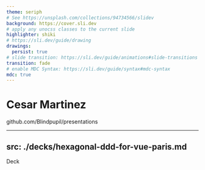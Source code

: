 ```yaml
---
theme: seriph
# See https://unsplash.com/collections/94734566/slidev
background: https://cover.sli.dev
# apply any unocss classes to the current slide
highlighter: shiki
# https://sli.dev/guide/drawing
drawings:
  persist: true
# slide transition: https://sli.dev/guide/animations#slide-transitions
transition: fade
# enable MDC Syntax: https://sli.dev/guide/syntax#mdc-syntax
mdc: true
---
```


# Cesar Martinez
github.com/Blindpupil/presentations

---
src: ./decks/hexagonal-ddd-for-vue-paris.md
---

Deck